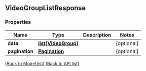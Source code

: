 ## VideoGroupListResponse

### Properties
Name | Type | Description | Notes
------------ | ------------- | ------------- | -------------
**data** | [**list[VideoGroup]**](#VideoGroup) |  | [optional] 
**pagination** | [**Pagination**](#Pagination) |  | [optional] 

[[Back to Model list]](#documentation-for-models) [[Back to API list]](#documentation-for-api-endpoints)


